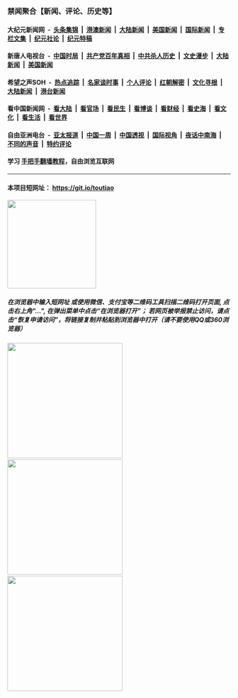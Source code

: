 ### 禁闻聚合【新闻、评论、历史等】

#### 大纪元新闻网 &nbsp;-&nbsp; [头条集锦](indexes/E头条集锦.md?t=02111511) &nbsp;|&nbsp; [港澳新闻](indexes/E港澳新闻.md?t=02111511)  &nbsp;|&nbsp; [大陆新闻](indexes/E大陆新闻.md?t=02111511) &nbsp;|&nbsp; [美国新闻](indexes/E美国新闻.md?t=02111511) &nbsp;|&nbsp; [国际新闻](indexes/E国际新闻.md?t=02111511) &nbsp;|&nbsp; [专栏文集](indexes/E专栏文集.md?t=02111511) &nbsp;|&nbsp; [纪元社论](indexes/E纪元社论.md?t=02111511) &nbsp;|&nbsp; [纪元特稿](indexes/E纪元特稿.md?t=02111511) 

#### 新唐人电视台 &nbsp;-&nbsp; [中国时局](indexes/N中国时局.md?t=02111511) &nbsp;|&nbsp; [共产党百年真相](indexes/N共产党百年真相.md?t=02111511) &nbsp;|&nbsp; [中共杀人历史](indexes/N中共杀人历史.md?t=02111511) &nbsp;|&nbsp; [文史漫步](indexes/N文史漫步.md?t=02111511) &nbsp;|&nbsp; [大陆新闻](indexes/N大陆新闻.md?t=02111511) &nbsp;|&nbsp; [美国新闻](indexes/N美国新闻.md?t=02111511)

#### 希望之声SOH &nbsp;-&nbsp; [热点追踪](indexes/H热点追踪.md?t=02111511) &nbsp;|&nbsp; [名家谈时事](indexes/H名家谈时事.md?t=02111511) &nbsp;|&nbsp; [个人评论](indexes/H个人评论.md?t=02111511)  &nbsp;|&nbsp; [红朝解密](indexes/H红朝解密.md?t=02111511) &nbsp;|&nbsp; [文化寻根](indexes/H文化寻根.md?t=02111511) &nbsp;|&nbsp; [大陆新闻](indexes/H大陆新闻.md?t=02111511) &nbsp;|&nbsp; [港台新闻](indexes/H港台新闻.md?t=02111511)

#### 看中国新闻网 &nbsp;-&nbsp; [看大陆](indexes/S看大陆.md?t=02111511) &nbsp;|&nbsp; [看官场](indexes/S看官场.md?t=02111511) &nbsp;|&nbsp; [看民生](indexes/S看民生.md?t=02111511)  &nbsp;|&nbsp; [看博谈](indexes/S看博谈.md?t=02111511) &nbsp;|&nbsp; [看财经](indexes/S看财经.md?t=02111511) &nbsp;|&nbsp; [看史海](indexes/S看史海.md?t=02111511) &nbsp;|&nbsp; [看文化](indexes/S看文化.md?t=02111511) &nbsp;|&nbsp; [看生活](indexes/S看生活.md?t=02111511) &nbsp;|&nbsp; [看世界](indexes/S看世界.md?t=02111511)

#### 自由亚洲电台 &nbsp;-&nbsp; [亚太报道](indexes/R亚太报道.md?t=02111511) &nbsp;|&nbsp; [中国一周](indexes/R中国一周.md?t=02111511) &nbsp;|&nbsp; [中国透视](indexes/R中国透视.md?t=02111511)  &nbsp;|&nbsp; [国际视角](indexes/R国际视角.md?t=02111511) &nbsp;|&nbsp; [夜话中南海](indexes/R夜话中南海.md?t=02111511) &nbsp;|&nbsp; [不同的声音](indexes/R不同的声音.md?t=02111511) &nbsp;|&nbsp; [特约评论](indexes/R特约评论.md?t=02111511)

#### 学习 [手把手翻墙教程](https://github.com/gfw-breaker/guides/wiki)，自由浏览互联网

----

#### 本项目短网址： https://git.io/toutiao
<img src="https://raw.githubusercontent.com/gfw-breaker/banned-news/master/scripts/img/qr.png" width="200px"/>  

##### 在浏览器中输入短网址 或使用微信、支付宝等二维码工具扫描二维码打开页面, 点击右上角"...", 在弹出菜单中点击“在浏览器打开”； 若网页被举报禁止访问，请点击“恢复申请访问”，将链接复制并粘贴到浏览器中打开（请不要使用QQ或360浏览器）

<img src="https://raw.githubusercontent.com/gfw-breaker/banned-news/master/scripts/img/1.png" width="260px"/> &nbsp; <img src="https://raw.githubusercontent.com/gfw-breaker/banned-news/master/scripts/img/2.png" width="260px"/> &nbsp; <img src="https://raw.githubusercontent.com/gfw-breaker/banned-news/master/scripts/img/3.png" width="260px"/>
